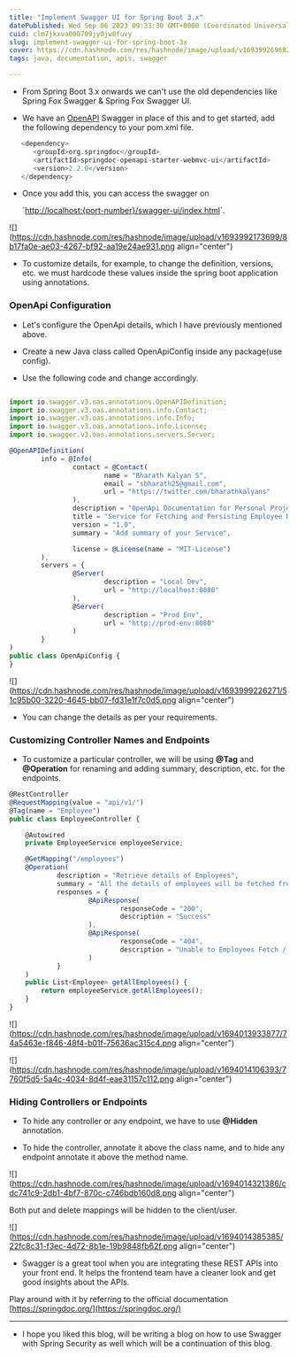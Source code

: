 ```yaml
---
title: "Implement Swagger UI for Spring Boot 3.x"
datePublished: Wed Sep 06 2023 09:33:30 GMT+0000 (Coordinated Universal Time)
cuid: clm7jkxva000709jy0jw8fuvy
slug: implement-swagger-ui-for-spring-boot-3x
cover: https://cdn.hashnode.com/res/hashnode/image/upload/v1693992696820/0f07158c-dee2-4095-85c3-5d09f439d973.jpeg
tags: java, documentation, apis, swagger

---
```


* From Spring Boot 3.x onwards we can't use the old dependencies like Spring Fox Swagger & Spring Fox Swagger UI.
    
* We have an [OpenAPI](https://springdoc.org/) Swagger in place of this and to get started, add the following dependency to your pom.xml file.
    

```swift
   <dependency>
      <groupId>org.springdoc</groupId>
      <artifactId>springdoc-openapi-starter-webmvc-ui</artifactId>
      <version>2.2.0</version>
   </dependency>
```

* Once you add this, you can access the swagger on
    
    \`[http://localhost:{port-number}/swagger-ui/index.html](http://localhost:8080/swagger-ui/index.html)\`.
    

![](https://cdn.hashnode.com/res/hashnode/image/upload/v1693992173699/8b17fa0e-ae03-4267-bf92-aa19e24ae931.png align="center")

* To customize details, for example, to change the definition, versions, etc. we must hardcode these values inside the spring boot application using annotations.
    

### OpenApi Configuration

* Let's configure the OpenApi details, which I have previously mentioned above.
    
* Create a new Java class called OpenApiConfig inside any package(use config).
    
* Use the following code and change accordingly.
    

```javascript

import io.swagger.v3.oas.annotations.OpenAPIDefinition;
import io.swagger.v3.oas.annotations.info.Contact;
import io.swagger.v3.oas.annotations.info.Info;
import io.swagger.v3.oas.annotations.info.License;
import io.swagger.v3.oas.annotations.servers.Server;

@OpenAPIDefinition(
        info = @Info(
                contact = @Contact(
                        name = "Bharath Kalyan S",
                        email = "sbharath25@gmail.com",
                        url = "https://twitter.com/bharathkalyans"
                ),
                description = "OpenApi Documentation for Personal Project 😄",
                title = "Service for Fetching and Persisting Employee Data",
                version = "1.0",
                summary = "Add summary of your Service",

                license = @License(name = "MIT-License")
        ),
        servers = {
                @Server(
                        description = "Local Dev",
                        url = "http://localhost:8080"
                ),
                @Server(
                        description = "Prod Env",
                        url = "http://prod-env:8080"
                )
        }
)
public class OpenApiConfig {
}
```

![](https://cdn.hashnode.com/res/hashnode/image/upload/v1693999226271/51c95b00-3220-4645-bb07-fd31e1f7c0d5.png align="center")

* You can change the details as per your requirements.
    

### Customizing Controller Names and Endpoints

* To customize a particular controller, we will be using **@Tag** and **@Operation** for renaming and adding summary, description, etc. for the endpoints.
    

```javascript
@RestController
@RequestMapping(value = "api/v1/")
@Tag(name = "Employee")
public class EmployeeController {

    @Autowired
    private EmployeeService employeeService;

    @GetMapping("/employees")
    @Operation(
            description = "Retrieve details of Employees",
            summary = "All the details of employees will be fetched from the database.",
            responses = {
                    @ApiResponse(
                            responseCode = "200",
                            description = "Success"
                    ),
                    @ApiResponse(
                            responseCode = "404",
                            description = "Unable to Employees Fetch / Invalid EndPoint "
                    )
            }
    )
    public List<Employee> getAllEmployees() {
        return employeeService.getAllEmployees();
    }
}
```

![](https://cdn.hashnode.com/res/hashnode/image/upload/v1694013933877/74a5463e-f846-48f4-b01f-75636ac315c4.png align="center")

![](https://cdn.hashnode.com/res/hashnode/image/upload/v1694014106393/7760f5d5-5a4c-4034-8d4f-eae31157c112.png align="center")

### Hiding Controllers or Endpoints

* To hide any controller or any endpoint, we have to use **@Hidden** annotation.
    
* To hide the controller, annotate it above the class name, and to hide any endpoint annotate it above the method name.
    

![](https://cdn.hashnode.com/res/hashnode/image/upload/v1694014321386/cdc741c9-2db1-4bf7-870c-c746bdb160d8.png align="center")

Both put and delete mappings will be hidden to the client/user.

![](https://cdn.hashnode.com/res/hashnode/image/upload/v1694014385385/22fc8c31-f3ec-4d72-8b1e-19b9848fb62f.png align="center")

* Swagger is a great tool when you are integrating these REST APIs into your front end. It helps the frontend team have a cleaner look and get good insights about the APIs.
    

Play around with it by referring to the official documentation [https://springdoc.org/](https://springdoc.org/)

---

* I hope you liked this blog, will be writing a blog on how to use Swagger with Spring Security as well which will be a continuation of this blog.